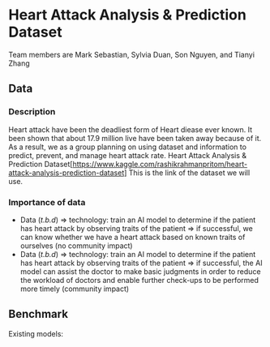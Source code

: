 # Heart Attack Analysis & Prediction Dataset
Team members are Mark Sebastian, Sylvia Duan, Son Nguyen, and Tianyi Zhang
## Data
### Description
Heart attack have been the deadliest form of Heart diease ever known. It been shown that about 17.9 million live have been taken away because of it. As a result, we as a group planning on using dataset and information to predict, prevent, and manage heart attack rate.
Heart Attack Analysis & Prediction Dataset[https://www.kaggle.com/rashikrahmanpritom/heart-attack-analysis-prediction-dataset]
This is the link of the dataset we will use.
### Importance of data
- Data (*t.b.d*) => technology: train an AI model to determine if the patient has heart attack by observing traits of the patient => if successful, we can know whether we have a heart attack based on known traits of ourselves (no community impact)
- Data (*t.b.d*) => technology: train an AI model to determine if the patient has heart attack by observing traits of the patient => if successful, the AI model can assist the doctor to make basic judgments in order to reduce the workload of doctors and enable further check-ups to be performed more timely (community impact)
## Benchmark
Existing models:
